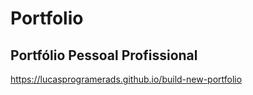 # Portfolio
## Portfólio Pessoal Profissional
https://lucasprogramerads.github.io/build-new-portfolio

